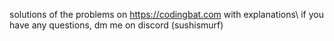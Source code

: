 solutions of the problems on https://codingbat.com with explanations\\
if you have any questions, dm me on discord (sushismurf)

